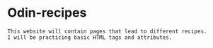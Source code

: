 # Odin-recipes
    This website will contain pages that lead to different recipes.
    I will be practicing basic HTML tags and attributes.